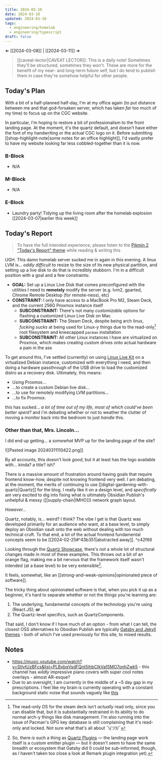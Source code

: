 ```yaml
---
title: 2024-03-10
date: 2024-03-10
updated: 2024-03-10
tags:
  - engineering/homelab
  - engineering/typescript
draft: false
---
```

⇐ [[2024-03-08]] | [[2024-03-11]] ⇒

> [[caveat-lector|CAVEAT LECTOR]]: This is a daily note! Sometimes they'll be structured, sometimes they won't. These are more for the benefit of my near- and long-term future self, but I do tend to publish them in case they're somehow helpful for other people.

## Today's Plan

With a bit of a half-planned half-day, I'm at my office again (to put distance between me and that god-forsaken server, which has taken *far* too much of my time) to focus up on the CGC website.

In particular, I'm hoping to restore a bit of professionalism to the front landing page. At the moment, it's the quartz default, and doesn't have either the font of my handwriting or the actual CGC logo on it. Before submitting [[shop-highlight-note|some notes for an office highlight]], I'd vastly prefer to have my website looking far less cobbled-together than it is now.

### B-Block

- N/A

### M-Block

- N/A

### E-Block

- Laundry party! Tidying up the living room after the homelab explosion [[2024-03-07|earlier this week]]

## Today's Report

> To have the full intended experience, please listen to the [Pikmin 2 "Today's Report" theme](https://www.youtube.com/watch?v=l1fCmKZnq3U&list=PLwyW5mbdZMGN8mGTqvDhsBs37SW4TkHcw&index=85) while reading & writing this

UGH. This damn homelab server sucked me in again in this evening. A linux LVM is... *oddly difficult* to resize to the size of its new physical partition, and setting up a live disk to do that is incredibly stubborn. I'm in a difficult position with a goal and a few constraints:

- **GOAL:** Set up a Linux Live Disk that comes preconfigured with the utilities I need to **remotely** modify the server (e.g. lvm2, gparted, Chrome Remote Desktop (for remote-ness), etc)
- **CONSTRAINT:** I only have access to a MacBook Pro M2, Steam Deck, and the current 256G Proxmox instance itself
	- **SUBCONSTRAINT:**  There's not many *customizable* options for flashing a customized Linux Live Disk on Mac
	- **SUBCONSTRAINT:** The Steam Deck, despite being arch linux, *fucking sucks* at being used for Linux-y things due to the read-only[^1] root filesystem and kneecapped `pacman` installation
	- **SUBCONSTRAINT:** All other Linux instances I have are virtualized on Proxmox, which makes creating custom drives onto actual hardware a pain in the ass

To get around this, I've settled (currently) on using [Linux Live Kit](https://www.linux-live.org/) on a virtualized Debian instance, customized with everything I need, and then doing a hardware passthrough of the USB drive to load the customized distro as a recovery disk. Ultimately, this means:

- Using Proxmox...
- ...to create a custom Debian live disk...
- ...to use for remotely modifying LVM partitions...
- ...to fix Proxmox.

this has sucked... *a lot of time out of my life, most of which could've been better spent?* and i'm debating whether or not to weather the clutter of moving a monitor back into the bedroom to just *handle* this.

### Other than that, Mrs. Lincoln...

I did end up getting... a *somewhat* MVP up for the landing page of the site?

![[Pasted image 20240311110422.png]]

By all accounts, this doesn't look *good*, but it at least has the logo available with... kinda? a title? *ish?*

There is a massive amount of frustration around having goals that require frontend know-how, despite not knowing frontend very well. I am debating, at the moment, the merits of continuing to use [[digital-gardening-with-quartz|Quartz]] for the blog. I really like it on a design level, and *specifically* am very excited to dig into fixing what is ultimately Obsidian Publish's unhelpful & messy ([[supply-chain|IMHO]]) network graph layout.

*However...*

Quartz, notably, is... weird? I think? The vibe I get is that Quartz was developed primarily for an audience who want, at a base level, to simply deploy an Obsidian vault onto the web without dealing with too much technical cruft. To that end, a lot of the actual frontend fundamental concepts seem to be [[2024-02-25#^43b351|abstracted away]]. ^c42f66

Looking through the [Quartz Showcase](https://quartz.jzhao.xyz/showcase), there's not a whole lot of structural changes made in most of these examples. This throws out a bit of an orange flag, making me a bit nervous that the framework itself wasn't intended (at a base level) to be very extensible[^2].

It feels, somewhat, like an [[strong-and-weak-opinions|opinionated piece of software]].

The tricky thing about opinionated software is that, when you pick it up as a beginner, it's hard to separate whether or not the things you're learning are:

1. The underlying, fundamental concepts of the technology you're using (React.JS); **or**
2. The Quartz-level specifics, such as QuartzComponents.

That said, I don't know if I have much of an option - from what I can tell, the closest OSS alternatives to Obsidian Publish are typically [Gatsby and Jekyll themes](https://github.com/MaggieAppleton/digital-gardeners?tab=readme-ov-file) - both of which I've used previously for this site, to mixed results.

## Notes

- https://music.youtube.com/watch?v=StlytUzBFcs&list=PLBxbqVsdFQnt5ihbCIkVa15MO7onhZwk5 - this channel has *wildly* impressive piano covers with super cool notes overlays - almost AR-esque?
- Due to an oversight, I am currently in the middle of a ~5 day gap in my prescriptions. I feel like my brain is currently operating with a constant background static noise that sounds vaguely like [this](https://music.youtube.com/watch?v=a3ruJFU5C6g&list=PLBxbqVsdFQnt5ihbCIkVa15MO7onhZwk5)

[^1]: The read-only OS for the steam deck isn't *actually* read only, since you can disable that, but it is substantially restrained in its ability to do normal arch-y things like disk management. I'm also running into the issue of Pacman's GPG key database is still complaining that it's read-only and locked. Not sure what that's all about ¯\\_(ツ)_/¯
[^2]: So, there *is* such a thing as [Quartz Plugins](https://quartz.jzhao.xyz/plugins/) — the landing page work itself is a custom emitter plugin — but it doesn't seem to have the same breadth or ecosystem that Gatsby did (I could be sub-informed, though, as I haven't taken too close a look at Remark plugin integration yet).
